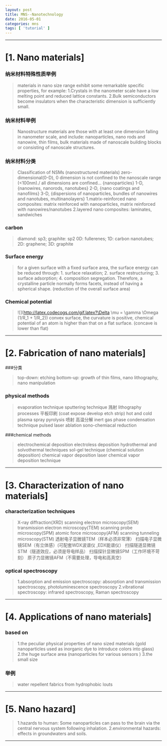 ```yaml
---
layout: post
title: MNS--Nanotechnology
date: 2016-05-01
categories: mns
tags: [ 'tutorial' ]
---
```

___
[1. Nano materials]
====================

### 纳米材料特殊性质举例
>materials in nano size range exhibit some remarkable specific properties, for example:
1.Crystals in the nanometer scale have a low melting point and reduced lattice constants.
2.Bulk semiconductors become insulators when the characteristic dimension is sufficiently small.

### 纳米材料举例
>Nanostructure materials are those with at least one dimension falling in nanometer scale, and include:
nanoparticles, nano rods and nanowire, thin films, bulk materials made of nanoscale building blocks or consisting of nanoscale structures.

### 纳米材料分类
>Classification of NSMs (nanostructured materials)
zero-dimensional(0-D), 0 dimension is not confined to the nanoscale range (<100nm)./ all dimensions are confined… {nanoparticles}
1-D, {nanowires, nanorods, nanotubes}
2-D, {nano coatings and nanofilms}
3-D, {dispersions of nanoparticles, bundles of nanowires and nanotubes, multinanolayers}
1.matrix-reinforced nano composites: matrix reinforced with nanoparticles, matrix reinforced with nanowires/nanotubes
2.layered nano composites: laminates, sandwiches

### carbon
>diamond: sp3; graphite: sp2
0D: fullerenes; 1D: carbon nanotubes; 2D: graphene; 3D: graphite

### Surface energy
>for a given surface with a fixed surface area, the surface energy can be reduced through: 1. surface relaxation; 2. surface restructuring; 3. surface adsorption; 4. composition segregation.
Therefore, a crystalline particle normally forms facets, instead of having a spherical shape. (reduction of the overall  surface area)

### Chemical potential
>![](http://latex.codecogs.com/gif.latex?\Delta \mu = \gamma \Omega (1/R_1 + 1/R_2)) convex surface, the curvature is positive, chemical potential of an atom is higher than that on a flat surface. (concave is lower than flat)


___
[2. Fabrication of nano materials]
====================
###分类
>top-down: etching
bottom-up: growth of thin films, nano lithography, nano manipulation

### physical methods
>evaporation technique
sputtering technique 溅射
lithography processes 平板印刷 (coat expose develop etch strip)
hot and cold plasma
spray pyrolysis 喷射 高温分解
inert gas phase condensation technique
pulsed laser ablation
sono-chemiacal reduction

###chemical methods
>electrochemical deposition
electroless deposition
hydrothermal and solvothermal techniques
sol-gel technique (chemical solution deposition)
chemical vapor deposition
laser chemical vapor deposition technique

___

[3. Characterization of nano materials]
====================
### characterization techniques
>X-ray diffraction(XRD)
scanning electron microscopy(SEM)
transmission electron microscopy(TEM)
scanning probe microscopy(SPM)
atomic force microscopy(AFM)
scanning tunneling microscopy(STM)
透射电子显微镜TEM（样本必须非常薄）
扫描电子显微镜SEM（有立体感）(可配套WDX波谱仪 ,EDX能谱仪）
扫描隧道显微镜STM（隧道效应，必须是导电样品）
扫描探针显微镜SPM（工作环境不苛刻）
原子力显微镜AFM（不需要处理，导电和高真空）

### optical spectroscopy
>1.absorption and emission spectroscopy: absorption and transmission spectroscopy, photoluminescence spectroscopy
2.vibrational spectroscopy: infrared spectroscopy, Raman spectroscopy

___
[4. Applications of nano materials]
====================
### based on
>1.the peculiar physical properties of nano sized materials (gold nanoparticles used as inorganic dye to introduce colors into glass)
2.the huge surface area (nanoparticles for various sensors )
3.the small size

### 举例
>water repellent fabrics from hydrophobic louts

___
[5. Nano hazard]
====================
>1.hazards to human: Some nanoparticles can pass to the brain via the central nervous system following inhalation.
2.environmental hazards: effects in groundwaters and soils.

___